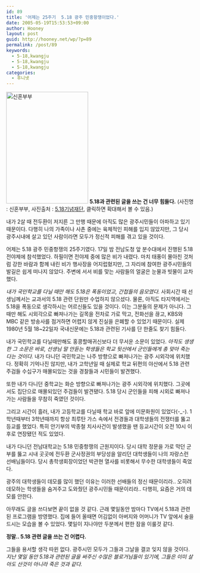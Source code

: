 ```yaml
---
id: 89
title: '어제는 25주기  5.18 광주 민중항쟁이었다.'
date: 2005-05-19T15:53:53+09:00
author: Hooney
layout: post
guid: http://hooney.net/wp/?p=89
permalink: /post/89
keywords:
  - 5-18,kwangju
  - 5-18,kwangju
  - 5-18,kwangju
categories:
  - 후니넷
---
```

[<img src="/files/img/2005-05/_55-40-5_.35.jpg" width="220" height="300" alt="신혼부부" />](/files/img/2005-05/55-40-5_.35.jpg) **5.18과 관련된 글을 쓰는 건 너무 힘들다.** (사진명 : 신혼부부, 사진출처 : [5.18기념재단](http://www.518.org/), 클릭하면 확대해서 볼 수 있음.)

내가 2살 때 전두환이 저지른 그 만행 때문에 아직도 많은 광주시민들이 아파하고 있기 때문이다. 다행히 나의 가족이나 사촌 중에는 육체적인 피해를 입지 않았지만, 그 당시 광주시내에 살고 있던 사람이라면 모두가 정신적 피해를 겪고 있을 것이다.

어제는 5.18 광주 민중항쟁의 25주기였다. 17일 밤 전남도청 앞 분수대에서 진행된 5.18 전야제에 참석했었다. 하필이면 전야제 중에 많은 비가 내렸다. 마치 태풍이 몰아친 것처럼 강한 바람과 함께 내린 비가 행사장을 어지럽혔지만, 그 자리에 참여한 광주시민들의 발길은 쉽게 떠나지 않았다. 주변에 서서 비를 맞는 사람들의 얼굴은 눈물과 빗물이 교차했다. 

_내가 국민학교를 다닐 때만 해도 5.18은 폭동이었고, 간첩들의 음모였다._ 사회시간 때 선생님께서는 교과서의 5.18 관련 단원만 수업하지 않으셨다. 물론, 아직도 타지역에서는 5.18을 폭동으로 생각하시는 어르신들도 있을 것이다. 이는 그분들의 문제가 아니다. 그 때만 해도 시외각으로 빠져나가는 길목을 전차로 가로 막고, 전화선을 끊고, KBS와 MBC 같은 방송사를 점거하면 어렵지 않게 진실을 은폐할 수 있었기 때문이다. 실제 1980년 5월 18~22일자 국내신문에는 5.18과 관련된 기사를 단 한줄도 찾기 힘들다.

내가 국민학교를 다닐때만해도 홍콩할매귀신보다 더 무서운 소문이 있었다. _아직도 생생한 그 소문은 바로, 선생님 말 안듣는 학생들은 학교 뒷산에서 군인들에게 총 맞아 죽는다는 것이다._ 내가 다니던 국민학교는 나주 방향으로 빠져나가는 광주 시외각에 위치했다. 정확히 기억나진 않지만, 내가 고학년일 때 실제로 학교 뒤편의 야산에서 5.18 관련 주검들 수십구가 매몰되있는 것을 경찰들과 시민들이 발견했다.

또한 내가 다니던 중학교는 화순 방향으로 빠져나가는 광주 시외각에 위치했다. 그곳에서도 집단으로 매몰되있던 주검들이 발견됐다. 5.18 당시 군인들을 피해 시외로 빠져나가는 사람들을 무참히 죽였던 것이다.

그리고 시간이 흘러, 내가 고등학교를 다닐때 학교 바로 앞에 미문화원이 있었다(-_-). 1학년때부터 3학년때까지 항상 최루탄 가스 속에서 전경들과 대학생들의 전쟁터를 뚫고 등교를 했었다. 특히 안기부의 박종철 치사사건이 발생했을 땐 등교시간이 오전 10시 이후로 연장됐던 적도 있었다. 

내가 다니던 전남대학교는 5.18 민중항쟁의 근원지이다. 당시 대학 정문을 가로 막던 군부를 뚫고 시내 곳곳에 전두환 군사정권의 부당성을 알리던 대학생들이 나의 자랑스런 선배님들이다. 당시 총학생회장이었던 박관현 열사를 비롯해서 무수한 대학생들이 죽었다.

광주의 대학생들이 데모를 많이 했던 이유는 이러한 선배들의 정신 때문이리라.. 오히려 데모하는 학생들을 숨겨주고 도와줬던 광주시민들 때문이리라.. 다행히, 요즘은 거의 데모를 안한다.

아무래도 글을 쓰다보면 끝이 없을 것 같다. 근래 몇일동안 밤마다 TV에서 5.18과 관련된 프로그램을 방영했다. 집에 들어 올때면 어김없이 아버지와 어머니가 TV 앞에서 술을 드시는 모습을 볼 수 있었다. 몇일이 지나야만 두분께서 편한 잠을 이룰것 같다.

**정말.. 5.18 관련 글을 쓰는 건 어렵다.**

그들을 용서할 생각 따윈 없다. 광주시민 모두가 그들과 그날을 결코 잊지 않을 것이다.  
_지난 몇일 동안 5.18과 관련된 글을 써주신 수많은 블로거님들이 있기에, 그들은 이미 살아도 산것이 아니라 죽은 것과 같다._